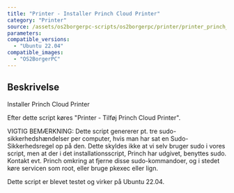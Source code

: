 ```yaml
---
title: "Printer - Installer Princh Cloud Printer"
category: "Printer"
source: /assets/os2borgerpc-scripts/os2borgerpc/printer/printer_princh_install.sh
parameters:
compatible_versions:
  - "Ubuntu 22.04"
compatible_images:
  - "OS2BorgerPC"
---
```


## Beskrivelse
Installer Princh Cloud Printer

Efter dette script køres "Printer - Tilføj Princh Cloud Printer".

VIGTIG BEMÆRKNING: Dette script genererer pt. tre sudo-sikkerhedshændelser per computer, hvis man har sat en Sudo-Sikkerhedsregel op på den.
Dette skyldes ikke at vi selv bruger sudo i vores script, men at der i det installationsscript, Princh har udgivet, benyttes sudo.
Kontakt evt. Princh omkring at fjerne disse sudo-kommandoer, og i stedet køre servicen som root, eller bruge pkexec eller lign.

Dette script er blevet testet og virker på Ubuntu 22.04.